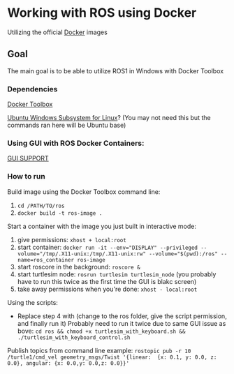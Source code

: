 # Working with ROS using Docker

Utilizing the official [Docker](https://hub.docker.com/_/ros) images

## Goal

The main goal is to be able to utilize ROS1 in Windows with Docker Toolbox

### Dependencies

[Docker Toolbox](https://docs.docker.com/toolbox/toolbox_install_windows/)

[Ubuntu Windows Subsystem for Linux](https://docs.microsoft.com/en-us/windows/wsl/install-win10)? (You may not need this but the commands ran here will be Ubuntu base)

### Using GUI with ROS Docker Containers:
[GUI SUPPORT](http://wiki.ros.org/docker/Tutorials/GUI)

### How to run

Build image using the Docker Toolbox command line: 
1. `cd /PATH/TO/ros`
2. `docker build -t ros-image .`

Start a container with the image you just built in interactive mode:
1. give permissions: `xhost + local:root`
2. start container: `docker run -it --env="DISPLAY" --privileged --volume="/tmp/.X11-unix:/tmp/.X11-unix:rw" --volume="$(pwd):/ros" --name=ros_container ros-image`
3. start roscore in the background: `roscore &`
4. start turtlesim node: `rosrun turtlesim turtlesim_node` (you probably have to run this twice as the first time the GUI is blakc screen)
5. take away permissions when you're done: `xhost - local:root`

Using the scripts:
* Replace step 4 with (change to the ros folder, give the script permission, and finally run it) Probably need to run it twice due to same GUI issue as bove: `cd ros && chmod +x turtlesim_with_keyboard.sh && ./turtlesim_with_keyboard_control.sh`

Publish topics from command line example:
`rostopic pub -r 10 /turtle1/cmd_vel geometry_msgs/Twist '{linear:  {x: 0.1, y: 0.0, z: 0.0}, angular: {x: 0.0,y: 0.0,z: 0.0}}'
`